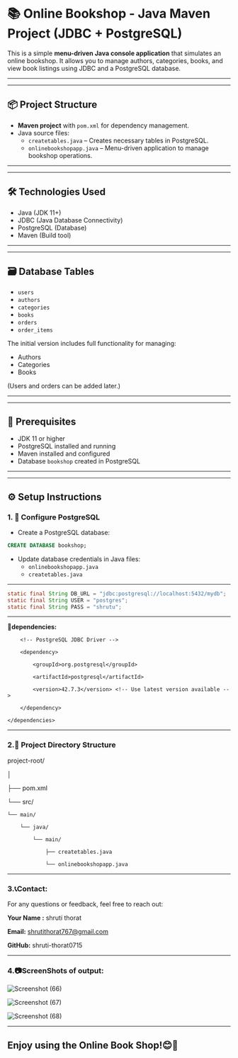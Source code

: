 # 📚 Online Bookshop - Java Maven Project (JDBC + PostgreSQL)

This is a simple **menu-driven Java console application** that simulates an online bookshop. It allows you to manage authors, categories, books, and view book listings using JDBC and a PostgreSQL database.

---

_______________________________________________________________________________________________________________________________________________________________

## 📦 Project Structure

- **Maven project** with `pom.xml` for dependency management.
- Java source files:
  - `createtables.java` – Creates necessary tables in PostgreSQL.
  - `onlinebookshopapp.java` – Menu-driven application to manage bookshop operations.

---

___________________________________________________________________________________________________________________________________________________________________

## 🛠️ Technologies Used

- Java (JDK 11+)
- JDBC (Java Database Connectivity)
- PostgreSQL (Database)
- Maven (Build tool)

---
_____________________________________________________________________________________________________________________________________________________________


## 🗃️ Database Tables

- `users`
- `authors`
- `categories`
- `books`
- `orders`
- `order_items`

The initial version includes full functionality for managing:
- Authors
- Categories
- Books

(Users and orders can be added later.)

---

_________________________________________________________________________________________________________________________________________________________


## 🧰 Prerequisites

- JDK 11 or higher
- PostgreSQL installed and running
- Maven installed and configured
- Database `bookshop` created in PostgreSQL

---

___________________________________________________________________________________________________________________________________________________________

## ⚙️ Setup Instructions

### 1. 🔧 Configure PostgreSQL

- Create a PostgreSQL database:

```sql
CREATE DATABASE bookshop;
```

- Update database credentials in Java files:
  - `onlinebookshopapp.java`
  - `createtables.java`

_______________________________________________________________________________________________________________________________________________________________

```java
static final String DB_URL = "jdbc:postgresql://localhost:5432/mydb";
static final String USER = "postgres";
static final String PASS = "shrutu";
```

_________________________________________________________________________________________________________________________________________________________________

**🔧dependencies:**

 <dependencies>
   
        <!-- PostgreSQL JDBC Driver -->
        
        <dependency>
        
            <groupId>org.postgresql</groupId>
            
            <artifactId>postgresql</artifactId>
            
            <version>42.7.3</version> <!-- Use latest version available -->
            
        </dependency>
        
    </dependencies>

___________________________________________________________________________________________________________________________________________________________

### 2.📂 Project Directory Structure

project-root/

│

├── pom.xml

└── src/

    └── main/
    
        └── java/
        
            └── main/
            
                ├── createtables.java
                
                └── onlinebookshopapp.java

______________________________________________________________________________________________________________________________________                

### 3.📞Contact:
For any questions or feedback, feel free to reach out:

**Your Name :** shruti thorat

**Email:** shrutithorat767@gmail.com

**GitHub:** shruti-thorat0715

____________________________________________________________________________________________________________________________________________________________

### 4.📷ScreenShots of output:

![Screenshot (66)](https://github.com/user-attachments/assets/594772d3-ed58-48dd-a6b6-a148250f4716)


![Screenshot (67)](https://github.com/user-attachments/assets/46a37df0-0bdf-418c-bf3c-76daf7d46f5c)


![Screenshot (68)](https://github.com/user-attachments/assets/5e92e94e-9d20-4bda-87ba-24bde1fba924)

___

## Enjoy using the Online Book Shop!😊🚀


